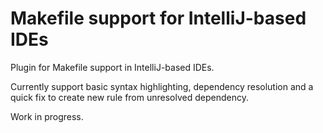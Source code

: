Makefile support for IntelliJ-based IDEs
========================================

Plugin for Makefile support in IntelliJ-based IDEs.

Currently support basic syntax highlighting, dependency resolution and a quick fix to create new rule from unresolved dependency.

Work in progress.